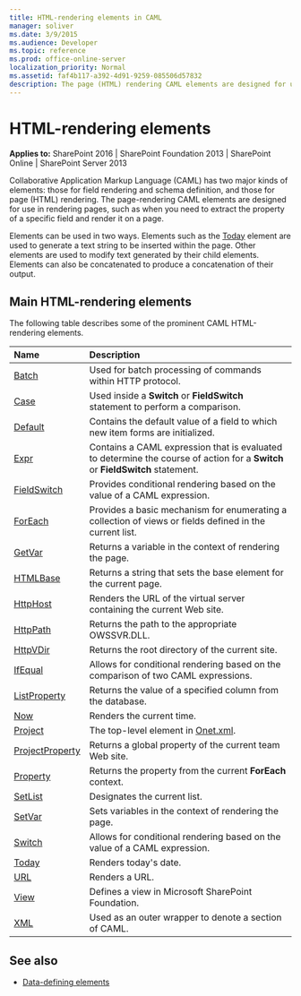 ```yaml
---
title: HTML-rendering elements in CAML
manager: soliver
ms.date: 3/9/2015
ms.audience: Developer
ms.topic: reference
ms.prod: office-online-server
localization_priority: Normal
ms.assetid: faf4b117-a392-4d91-9259-085506d57832
description: The page (HTML) rendering CAML elements are designed for use in rendering pages, such as when you need to extract the property of a specific field and render it on a page.
---
```


# HTML-rendering elements

**Applies to:** SharePoint 2016 | SharePoint Foundation 2013 | SharePoint Online | SharePoint Server 2013
  
Collaborative Application Markup Language (CAML) has two major kinds of elements: those for field rendering and schema definition, and those for page (HTML) rendering. The page-rendering CAML elements are designed for use in rendering pages, such as when you need to extract the property of a specific field and render it on a page.
  
Elements can be used in two ways. Elements such as the [Today](today-element-query.md) element are used to generate a text string to be inserted within the page. Other elements are used to modify text generated by their child elements. Elements can also be concatenated to produce a concatenation of their output. 
  
## Main HTML-rendering elements

The following table describes some of the prominent CAML HTML-rendering elements.
  
|**Name**|**Description**|
|:-----|:-----|
|[Batch](batch-element-view.md) <br/> |Used for batch processing of commands within HTTP protocol.  <br/> |
|[Case](case-element-view.md) <br/> |Used inside a **Switch** or **FieldSwitch** statement to perform a comparison.  <br/> |
|[Default](default-element-view.md) <br/> |Contains the default value of a field to which new item forms are initialized.  <br/> |
|[Expr](expr-element-view.md) <br/> |Contains a CAML expression that is evaluated to determine the course of action for a **Switch** or **FieldSwitch** statement.  <br/> |
|[FieldSwitch](fieldswitch-element-view.md) <br/> |Provides conditional rendering based on the value of a CAML expression.  <br/> |
|[ForEach](foreach-element-view.md) <br/> |Provides a basic mechanism for enumerating a collection of views or fields defined in the current list.  <br/> |
|[GetVar](getvar-element-view.md) <br/> |Returns a variable in the context of rendering the page.  <br/> |
|[HTMLBase](htmlbase-element.md) <br/> |Returns a string that sets the base element for the current page.  <br/> |
|[HttpHost](httphost-element-view.md) <br/> |Renders the URL of the virtual server containing the current Web site.  <br/> |
|[HttpPath](httppath-element-view.md) <br/> |Returns the path to the appropriate OWSSVR.DLL.  <br/> |
|[HttpVDir](httpvdir-element-view.md) <br/> |Returns the root directory of the current site.  <br/> |
|[IfEqual](ifequal-element-view.md) <br/> |Allows for conditional rendering based on the comparison of two CAML expressions.  <br/> |
|[ListProperty](listproperty-element-view.md) <br/> |Returns the value of a specified column from the database.  <br/> |
|[Now](now-element-query.md) <br/> |Renders the current time.  <br/> |
|[Project](project-element-site.md) <br/> |The top-level element in [Onet.xml](http://msdn.microsoft.com/library/b99d6657-d9ae-4135-a43c-c58cdfcdc6c1%28Office.15%29.aspx).  <br/> |
|[ProjectProperty](projectproperty-element-view.md) <br/> |Returns a global property of the current team Web site.  <br/> |
|[Property](property-element-view.md) <br/> |Returns the property from the current **ForEach** context.  <br/> |
|[SetList](setlist-element-view.md) <br/> |Designates the current list.  <br/> |
|[SetVar](setvar-element-view.md) <br/> |Sets variables in the context of rendering the page.  <br/> |
|[Switch](switch-element-view.md) <br/> |Allows for conditional rendering based on the value of a CAML expression.  <br/> |
|[Today](today-element-query.md) <br/> |Renders today's date.  <br/> |
|[URL](url-element-view.md) <br/> |Renders a URL.  <br/> |
|[View](view-element-list.md) <br/> |Defines a view in Microsoft SharePoint Foundation.  <br/> |
|[XML](xml-element.md) <br/> |Used as an outer wrapper to denote a section of CAML.  <br/> |
   
## See also

- [Data-defining elements](data-defining-elements.md)

